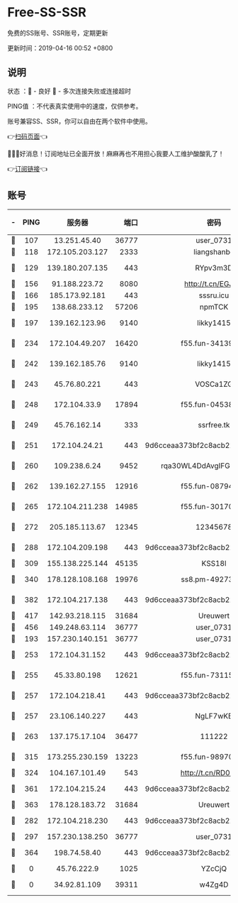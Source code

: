 # Free-SS-SSR

免费的SS账号、SSR账号，定期更新

更新时间：2019-04-16 00:52 +0800

## 说明

状态     ：🙂 - 良好 🙁 - 多次连接失败或连接超时

PING值   ：不代表真实使用中的速度，仅供参考。

账号兼容SS、SSR，你可以自由在两个软件中使用。

👉[扫码页面](https://liesauer.github.io/Free-SS-SSR/)👈

🎉🎉🎉好消息！订阅地址已全面开放！麻麻再也不用担心我要人工维护酸酸乳了！

👉[订阅链接](https://www.liesauer.net/yogurt/subscribe?ACCESS_TOKEN=DAYxR3mMaZAsaqUb)👈

## 账号

|-|PING|服务器|端口|密码|加密方式|区域|
|:----:|:----:|:-----:|-----:|:----:|:----:|:----:|
|🙂|107|13.251.45.40|36777|user_0731|chacha20|SG|
|🙂|118|172.105.203.127|2333|liangshanbo|chacha20|JP|
|🙂|129|139.180.207.135|443|RYpv3m3D|aes-256-cfb|JP|
|🙂|156|91.188.223.72|8080|http://t.cn/EGJIyrl|rc4-md5|RU|
|🙂|166|185.173.92.181|443|sssru.icu|rc4-md5|RU|
|🙂|195|138.68.233.12|57206|npmTCK|rc4-md5|US|
|🙂|197|139.162.123.96|9140|likky1415|aes-256-cfb|JP|
|🙂|234|172.104.49.207|16420|f55.fun-34139153|aes-256-cfb|SG|
|🙂|242|139.162.185.76|9140|likky1415|aes-256-cfb|DE|
|🙂|243|45.76.80.221|443|VOSCa1ZG|aes-256-cfb|DE|
|🙂|248|172.104.33.9|17894|f55.fun-04538328|aes-256-cfb|SG|
|🙂|249|45.76.162.14|333|ssrfree.tk|aes-256-cfb|SG|
|🙂|251|172.104.24.21|443|9d6cceaa373bf2c8acb22e60b6a58be6|aes-256-cfb|US|
|🙂|260|109.238.6.24|9452|rqa30WL4DdAvgIFG6Fs3znzTa|aes-256-cfb|FR|
|🙂|262|139.162.27.155|12916|f55.fun-08794252|aes-256-cfb|SG|
|🙂|265|172.104.211.238|14985|f55.fun-30170078|aes-256-cfb|US|
|🙂|272|205.185.113.67|12345|12345678|aes-256-cfb|US|
|🙂|288|172.104.209.198|443|9d6cceaa373bf2c8acb22e60b6a58be6|aes-256-cfb|US|
|🙂|309|155.138.225.144|45135|KSS18l|rc4-md5|US|
|🙂|340|178.128.108.168|19976|ss8.pm-49273481|aes-256-cfb|SG|
|🙂|382|172.104.217.138|443|9d6cceaa373bf2c8acb22e60b6a58be6|aes-256-cfb|US|
|🙂|417|142.93.218.115|31684|Ureuwert|chacha20|IN|
|🙂|456|149.248.63.114|36777|user_0731|chacha20|CA|
|🙂|193|157.230.140.151|36777|user_0731|chacha20|US|
|🙂|253|172.104.31.152|443|9d6cceaa373bf2c8acb22e60b6a58be6|aes-256-cfb|US|
|🙂|255|45.33.80.198|12621|f55.fun-73115656|aes-256-cfb|US|
|🙂|257|172.104.218.41|443|9d6cceaa373bf2c8acb22e60b6a58be6|aes-256-cfb|US|
|🙂|257|23.106.140.227|443|NgLF7wKB|aes-256-cfb|US|
|🙂|263|137.175.17.104|36477|111222|aes-256-cfb|US|
|🙂|315|173.255.230.159|13223|f55.fun-98970038|aes-256-cfb|US|
|🙂|324|104.167.101.49|543|http://t.cn/RD0D7sx|rc4-md5|CA|
|🙂|361|172.104.215.24|443|9d6cceaa373bf2c8acb22e60b6a58be6|aes-256-cfb|US|
|🙂|363|178.128.183.72|31684|Ureuwert|chacha20|US|
|🙁|282|172.104.218.230|443|9d6cceaa373bf2c8acb22e60b6a58be6|aes-256-cfb|US|
|🙁|297|157.230.138.250|36777|user_0731|chacha20|US|
|🙁|364|198.74.58.40|443|9d6cceaa373bf2c8acb22e60b6a58be6|aes-256-cfb|US|
|🙁|0|45.76.222.9|1025|YZcCjQ|rc4-md5|JP|
|🙁|0|34.92.81.109|39311|w4Zg4D|chacha20-ietf|US|
